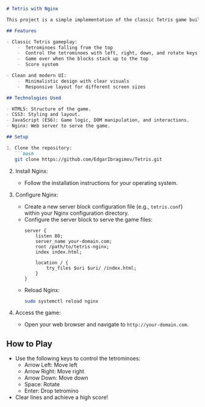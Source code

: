```markdown
# Tetris with Nginx

This project is a simple implementation of the classic Tetris game built with JavaScript (ES6) and served by Nginx.

## Features

- Classic Tetris gameplay:
    -  Tetrominoes falling from the top
    -  Control the tetrominoes with left, right, down, and rotate keys
    -  Game over when the blocks stack up to the top
    -  Score system

- Clean and modern UI:
    -  Minimalistic design with clear visuals
    -  Responsive layout for different screen sizes

## Technologies Used

- HTML5: Structure of the game.
- CSS3: Styling and layout.
- JavaScript (ES6): Game logic, DOM manipulation, and interactions.
- Nginx: Web server to serve the game.

## Setup

1. Clone the repository:
   ```bash
   git clone https://github.com/EdgarIbragimov/Tetris.git
   ```

2. Install Nginx:
   - Follow the installation instructions for your operating system.

3. Configure Nginx:
   - Create a new server block configuration file (e.g., `tetris.conf`) within your Nginx configuration directory.
   - Configure the server block to serve the game files:
      ```nginx
      server {
          listen 80;
          server_name your-domain.com;
          root /path/to/tetris-nginx;
          index index.html;

          location / {
              try_files $uri $uri/ /index.html;
          }
      }
      ```
   - Reload Nginx:
      ```bash
      sudo systemctl reload nginx
      ```

4. Access the game:
   - Open your web browser and navigate to `http://your-domain.com`.

## How to Play

- Use the following keys to control the tetrominoes:
    - Arrow Left: Move left
    - Arrow Right: Move right
    - Arrow Down: Move down
    - Space: Rotate
    - Enter: Drop tetromino
- Clear lines and achieve a high score!
